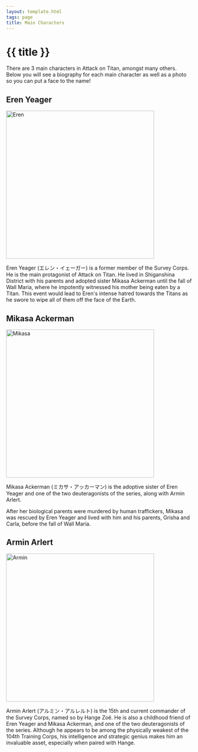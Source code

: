 ```yaml
---
layout: template.html
tags: page
title: Main Characters
---
```


# {{ title }}
There are 3 main characters in Attack on Titan, amongst many others. Below you will see a biography for each main character as well as a photo so you can put a face to the name!

## Eren Yeager 
<img class="bio" src="..//img/eren.jpeg" alt="Eren" width="400" height="400">

Eren Yeager (エレン・イェーガー) is a former member of the Survey Corps. He is the main protagonist of Attack on Titan. He lived in Shiganshina District with his parents and adopted sister Mikasa Ackerman until the fall of Wall Maria, where he impotently witnessed his mother being eaten by a Titan. This event would lead to Eren's intense hatred towards the Titans as he swore to wipe all of them off the face of the Earth.

## Mikasa Ackerman 
<img class="bio" src="..//img/mikasa.png" alt="Mikasa" width="400" height="400">

Mikasa Ackerman (ミカサ・アッカーマン) is the adoptive sister of Eren Yeager and one of the two deuteragonists of the series, along with Armin Arlert.

After her biological parents were murdered by human traffickers, Mikasa was rescued by Eren Yeager and lived with him and his parents, Grisha and Carla, before the fall of Wall Maria.

## Armin Arlert 
<img class="bio" src="..//img/armin.png" alt="Armin" width="400" height="400">

Armin Arlert (アルミン・アルレルト) is the 15th and current commander of the Survey Corps, named so by Hange Zoë. He is also a childhood friend of Eren Yeager and Mikasa Ackerman, and one of the two deuteragonists of the series. Although he appears to be among the physically weakest of the 104th Training Corps, his intelligence and strategic genius makes him an invaluable asset, especially when paired with Hange.
